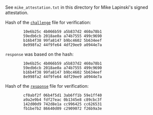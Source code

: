 See `mike_attestation.txt` in this directory for Mike Lapinski's signed attestation.

Hash of the [`challenge`](https://ppot.blob.core.windows.net/public/challenge_0008) file for verification:
```
        10e6b25c 4b066b59 a5b837d2 460a78b1
        59edb6cb 2018ae0a a74b7555 499c9690
        b16b4f38 99fa8147 b9bc4602 5b634eef
        8e998fa2 44f9fe64 4df29ee9 a0944e7a
```
`response` was based on the hash:

```
        10e6b25c 4b066b59 a5b837d2 460a78b1
        59edb6cb 2018ae0a a74b7555 499c9690
        b16b4f38 99fa8147 b9bc4602 5b634eef
        8e998fa2 44f9fe64 4df29ee9 a0944e7a
```

Hash of the [`response`](https://ppot.blob.core.windows.net/public/response_0008_mike) file for verification:

```
        cf0abf2f 06b4f5d1 3ab6ff1b 59e1ff40
        a9a2e9b4 fdf27eac 0b1345e8 c89cbc3f
        142d00d9 742d8e1a cc996425 cc626531
        fb1be7b2 86640d09 c2909072 f26b9a3e
```

<!--Blake2b hash of the `new_challenge` file for participant #9:-->

<!--```-->
<!--```-->

<!--The above `new_challenge` file: https://ppot.blob.core.windows.net/public/challenge_0009-->

